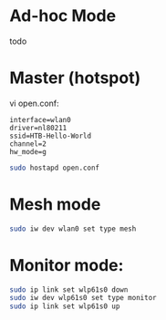 # Ad-hoc Mode
todo

# Master (hotspot)
vi open.conf:
```
interface=wlan0
driver=nl80211
ssid=HTB-Hello-World
channel=2
hw_mode=g
```

```bash
sudo hostapd open.conf
```

# Mesh mode
```bash
sudo iw dev wlan0 set type mesh
```

# Monitor mode:
```bash
sudo ip link set wlp61s0 down
sudo iw dev wlp61s0 set type monitor
sudo ip link set wlp61s0 up
```